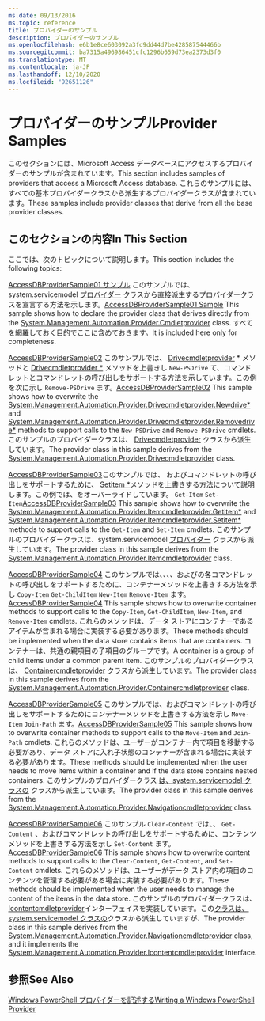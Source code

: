 ```yaml
---
ms.date: 09/13/2016
ms.topic: reference
title: プロバイダーのサンプル
description: プロバイダーのサンプル
ms.openlocfilehash: e6b1e8ce603092a3fd9dd44d7be428587544466b
ms.sourcegitcommit: ba7315a496986451cfc1296b659d73ea2373d3f0
ms.translationtype: MT
ms.contentlocale: ja-JP
ms.lasthandoff: 12/10/2020
ms.locfileid: "92651126"
---
```

# <a name="provider-samples"></a><span data-ttu-id="e7884-103">プロバイダーのサンプル</span><span class="sxs-lookup"><span data-stu-id="e7884-103">Provider Samples</span></span>

<span data-ttu-id="e7884-104">このセクションには、Microsoft Access データベースにアクセスするプロバイダーのサンプルが含まれています。</span><span class="sxs-lookup"><span data-stu-id="e7884-104">This section includes samples of providers that access a Microsoft Access database.</span></span> <span data-ttu-id="e7884-105">これらのサンプルには、すべての基本プロバイダークラスから派生するプロバイダークラスが含まれています。</span><span class="sxs-lookup"><span data-stu-id="e7884-105">These samples include provider classes that derive from all the base provider classes.</span></span>

## <a name="in-this-section"></a><span data-ttu-id="e7884-106">このセクションの内容</span><span class="sxs-lookup"><span data-stu-id="e7884-106">In This Section</span></span>

<span data-ttu-id="e7884-107">ここでは、次のトピックについて説明します。</span><span class="sxs-lookup"><span data-stu-id="e7884-107">This section includes the following topics:</span></span>

<span data-ttu-id="e7884-108">[AccessDBProviderSample01 サンプル](./accessdbprovidersample01.md) このサンプルでは、system.servicemodel [プロバイダー](/dotnet/api/System.Management.Automation.Provider.CmdletProvider) クラスから直接派生するプロバイダークラスを宣言する方法を示します。</span><span class="sxs-lookup"><span data-stu-id="e7884-108">[AccessDBProviderSample01 Sample](./accessdbprovidersample01.md) This sample shows how to declare the provider class that derives directly from the [System.Management.Automation.Provider.Cmdletprovider](/dotnet/api/System.Management.Automation.Provider.CmdletProvider) class.</span></span> <span data-ttu-id="e7884-109">すべてを網羅しておく目的でここに含めておきます。</span><span class="sxs-lookup"><span data-stu-id="e7884-109">It is included here only for completeness.</span></span>

<span data-ttu-id="e7884-110">[AccessDBProviderSample02](./accessdbprovidersample02.md) このサンプルでは、 [Drivecmdletprovider](/dotnet/api/System.Management.Automation.Provider.DriveCmdletProvider.NewDrive) \* メソッドと [Drivecmdletprovider \*](/dotnet/api/System.Management.Automation.Provider.DriveCmdletProvider.RemoveDrive) メソッドを上書きし `New-PSDrive` て、コマンドレットとコマンドレットの呼び出しをサポートする方法を示しています。この例を次に示し `Remove-PSDrive` ます。</span><span class="sxs-lookup"><span data-stu-id="e7884-110">[AccessDBProviderSample02](./accessdbprovidersample02.md) This sample shows how to overwrite the [System.Management.Automation.Provider.Drivecmdletprovider.Newdrive\*](/dotnet/api/System.Management.Automation.Provider.DriveCmdletProvider.NewDrive) and [System.Management.Automation.Provider.Drivecmdletprovider.Removedrive\*](/dotnet/api/System.Management.Automation.Provider.DriveCmdletProvider.RemoveDrive) methods to support calls to the `New-PSDrive` and `Remove-PSDrive` cmdlets.</span></span> <span data-ttu-id="e7884-111">このサンプルのプロバイダークラスは、 [Drivecmdletprovider](/dotnet/api/System.Management.Automation.Provider.DriveCmdletProvider) クラスから派生しています。</span><span class="sxs-lookup"><span data-stu-id="e7884-111">The provider class in this sample derives from the [System.Management.Automation.Provider.Drivecmdletprovider](/dotnet/api/System.Management.Automation.Provider.DriveCmdletProvider) class.</span></span>

<span data-ttu-id="e7884-112">[AccessDBProviderSample03](./accessdbprovidersample03.md)このサンプルでは、 [](/dotnet/api/System.Management.Automation.Provider.ItemCmdletProvider.GetItem)およびコマンドレットの呼び出しをサポートするために、 [Setitem \*](/dotnet/api/System.Management.Automation.Provider.ItemCmdletProvider.SetItem)メソッドを上書きする方法について説明します。この例では、をオーバーライドしています。 `Get-Item` `Set-Item`</span><span class="sxs-lookup"><span data-stu-id="e7884-112">[AccessDBProviderSample03](./accessdbprovidersample03.md) This sample shows how to overwrite the [System.Management.Automation.Provider.Itemcmdletprovider.Getitem\*](/dotnet/api/System.Management.Automation.Provider.ItemCmdletProvider.GetItem) and [System.Management.Automation.Provider.Itemcmdletprovider.Setitem\*](/dotnet/api/System.Management.Automation.Provider.ItemCmdletProvider.SetItem) methods to support calls to the `Get-Item` and `Set-Item` cmdlets.</span></span> <span data-ttu-id="e7884-113">このサンプルのプロバイダークラスは、system.servicemodel [プロバイダー](/dotnet/api/System.Management.Automation.Provider.ItemCmdletProvider) クラスから派生しています。</span><span class="sxs-lookup"><span data-stu-id="e7884-113">The provider class in this sample derives from the [System.Management.Automation.Provider.Itemcmdletprovider](/dotnet/api/System.Management.Automation.Provider.ItemCmdletProvider) class.</span></span>

<span data-ttu-id="e7884-114">[AccessDBProviderSample04](./accessdbprovidersample04.md) このサンプルでは、、、、およびの各コマンドレットの呼び出しをサポートするために、コンテナーメソッドを上書きする方法を示し `Copy-Item` `Get-ChildItem` `New-Item` `Remove-Item` ます。</span><span class="sxs-lookup"><span data-stu-id="e7884-114">[AccessDBProviderSample04](./accessdbprovidersample04.md) This sample shows how to overwrite container methods to support calls to the `Copy-Item`, `Get-ChildItem`, `New-Item`, and `Remove-Item` cmdlets.</span></span> <span data-ttu-id="e7884-115">これらのメソッドは、データ ストアにコンテナーであるアイテムが含まれる場合に実装する必要があります。</span><span class="sxs-lookup"><span data-stu-id="e7884-115">These methods should be implemented when the data store contains items that are containers.</span></span> <span data-ttu-id="e7884-116">コンテナーは、共通の親項目の子項目のグループです。</span><span class="sxs-lookup"><span data-stu-id="e7884-116">A container is a group of child items under a common parent item.</span></span> <span data-ttu-id="e7884-117">このサンプルのプロバイダークラスは、 [Containercmdletprovider](/dotnet/api/System.Management.Automation.Provider.ContainerCmdletProvider) クラスから派生しています。</span><span class="sxs-lookup"><span data-stu-id="e7884-117">The provider class in this sample derives from the [System.Management.Automation.Provider.Containercmdletprovider](/dotnet/api/System.Management.Automation.Provider.ContainerCmdletProvider) class.</span></span>

<span data-ttu-id="e7884-118">[AccessDBProviderSample05](./accessdbprovidersample05.md) このサンプルでは、およびコマンドレットの呼び出しをサポートするためにコンテナーメソッドを上書きする方法を示し `Move-Item` `Join-Path` ます。</span><span class="sxs-lookup"><span data-stu-id="e7884-118">[AccessDBProviderSample05](./accessdbprovidersample05.md) This sample shows how to overwrite container methods to support calls to the `Move-Item` and `Join-Path` cmdlets.</span></span> <span data-ttu-id="e7884-119">これらのメソッドは、ユーザーがコンテナー内で項目を移動する必要があり、データ ストアに入れ子状態のコンテナーが含まれる場合に実装する必要があります。</span><span class="sxs-lookup"><span data-stu-id="e7884-119">These methods should be implemented when the user needs to move items within a container and if the data store contains nested containers.</span></span> <span data-ttu-id="e7884-120">このサンプルのプロバイダークラス [は、system.servicemodel クラスの](/dotnet/api/System.Management.Automation.Provider.NavigationCmdletProvider) クラスから派生しています。</span><span class="sxs-lookup"><span data-stu-id="e7884-120">The provider class in this sample derives from the [System.Management.Automation.Provider.Navigationcmdletprovider](/dotnet/api/System.Management.Automation.Provider.NavigationCmdletProvider) class.</span></span>

<span data-ttu-id="e7884-121">[AccessDBProviderSample06](./accessdbprovidersample06.md) このサンプル `Clear-Content` では、、 `Get-Content` 、およびコマンドレットの呼び出しをサポートするために、コンテンツメソッドを上書きする方法を示し `Set-Content` ます。</span><span class="sxs-lookup"><span data-stu-id="e7884-121">[AccessDBProviderSample06](./accessdbprovidersample06.md) This sample shows how to overwrite content methods to support calls to the `Clear-Content`, `Get-Content`, and `Set-Content` cmdlets.</span></span> <span data-ttu-id="e7884-122">これらのメソッドは、ユーザーがデータ ストア内の項目のコンテンツを管理する必要がある場合に実装する必要があります。</span><span class="sxs-lookup"><span data-stu-id="e7884-122">These methods should be implemented when the user needs to manage the content of the items in the data store.</span></span> <span data-ttu-id="e7884-123">このサンプルのプロバイダークラスは、 [Icontentcmdletprovider](/dotnet/api/System.Management.Automation.Provider.IContentCmdletProvider)インターフェイスを実装しています。この[クラスは、system.servicemodel クラスの](/dotnet/api/System.Management.Automation.Provider.NavigationCmdletProvider)クラスから派生していますが、</span><span class="sxs-lookup"><span data-stu-id="e7884-123">The provider class in this sample derives from the [System.Management.Automation.Provider.Navigationcmdletprovider](/dotnet/api/System.Management.Automation.Provider.NavigationCmdletProvider) class, and it implements the [System.Management.Automation.Provider.Icontentcmdletprovider](/dotnet/api/System.Management.Automation.Provider.IContentCmdletProvider) interface.</span></span>

## <a name="see-also"></a><span data-ttu-id="e7884-124">参照</span><span class="sxs-lookup"><span data-stu-id="e7884-124">See Also</span></span>

[<span data-ttu-id="e7884-125">Windows PowerShell プロバイダーを記述する</span><span class="sxs-lookup"><span data-stu-id="e7884-125">Writing a Windows PowerShell Provider</span></span>](./writing-a-windows-powershell-provider.md)
